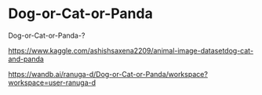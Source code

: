 # Dog-or-Cat-or-Panda
Dog-or-Cat-or-Panda-?

https://www.kaggle.com/ashishsaxena2209/animal-image-datasetdog-cat-and-panda

https://wandb.ai/ranuga-d/Dog-or-Cat-or-Panda/workspace?workspace=user-ranuga-d
